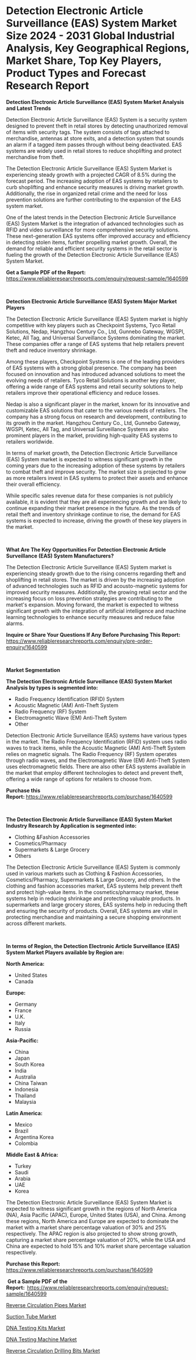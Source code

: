 <p><h1>Detection Electronic Article Surveillance (EAS) System Market Size 2024 - 2031 Global Industrial Analysis, Key Geographical Regions, Market Share, Top Key Players, Product Types and Forecast Research Report</h1></p><p><strong>Detection Electronic Article Surveillance (EAS) System Market Analysis and Latest Trends</strong></p>
<p><p>Detection Electronic Article Surveillance (EAS) System is a security system designed to prevent theft in retail stores by detecting unauthorized removal of items with security tags. The system consists of tags attached to merchandise, antennas at store exits, and a detection system that sounds an alarm if a tagged item passes through without being deactivated. EAS systems are widely used in retail stores to reduce shoplifting and protect merchandise from theft.</p><p>The Detection Electronic Article Surveillance (EAS) System Market is experiencing steady growth with a projected CAGR of 8.5% during the forecast period. The increasing adoption of EAS systems by retailers to curb shoplifting and enhance security measures is driving market growth. Additionally, the rise in organized retail crime and the need for loss prevention solutions are further contributing to the expansion of the EAS system market.</p><p>One of the latest trends in the Detection Electronic Article Surveillance (EAS) System Market is the integration of advanced technologies such as RFID and video surveillance for more comprehensive security solutions. These next-generation EAS systems offer improved accuracy and efficiency in detecting stolen items, further propelling market growth. Overall, the demand for reliable and efficient security systems in the retail sector is fueling the growth of the Detection Electronic Article Surveillance (EAS) System Market.</p></p>
<p><strong>Get a Sample PDF of the Report:&nbsp;</strong> <a href="https://www.reliableresearchreports.com/enquiry/request-sample/1640599">https://www.reliableresearchreports.com/enquiry/request-sample/1640599</a></p>
<p>&nbsp;</p>
<p><strong>Detection Electronic Article Surveillance (EAS) System Major Market Players</strong></p>
<p><p>The Detection Electronic Article Surveillance (EAS) System market is highly competitive with key players such as Checkpoint Systems, Tyco Retail Solutions, Nedap, Hangzhou Century Co., Ltd, Gunnebo Gateway, WGSPI, Ketec, All Tag, and Universal Surveillance Systems dominating the market. These companies offer a range of EAS systems that help retailers prevent theft and reduce inventory shrinkage.</p><p>Among these players, Checkpoint Systems is one of the leading providers of EAS systems with a strong global presence. The company has been focused on innovation and has introduced advanced solutions to meet the evolving needs of retailers. Tyco Retail Solutions is another key player, offering a wide range of EAS systems and retail security solutions to help retailers improve their operational efficiency and reduce losses.</p><p>Nedap is also a significant player in the market, known for its innovative and customizable EAS solutions that cater to the various needs of retailers. The company has a strong focus on research and development, contributing to its growth in the market. Hangzhou Century Co., Ltd, Gunnebo Gateway, WGSPI, Ketec, All Tag, and Universal Surveillance Systems are also prominent players in the market, providing high-quality EAS systems to retailers worldwide.</p><p>In terms of market growth, the Detection Electronic Article Surveillance (EAS) System market is expected to witness significant growth in the coming years due to the increasing adoption of these systems by retailers to combat theft and improve security. The market size is projected to grow as more retailers invest in EAS systems to protect their assets and enhance their overall efficiency.</p><p>While specific sales revenue data for these companies is not publicly available, it is evident that they are all experiencing growth and are likely to continue expanding their market presence in the future. As the trends of retail theft and inventory shrinkage continue to rise, the demand for EAS systems is expected to increase, driving the growth of these key players in the market.</p></p>
<p>&nbsp;</p>
<p><strong>What Are The Key Opportunities For Detection Electronic Article Surveillance (EAS) System Manufacturers?</strong></p>
<p><p>The Detection Electronic Article Surveillance (EAS) System market is experiencing steady growth due to the rising concerns regarding theft and shoplifting in retail stores. The market is driven by the increasing adoption of advanced technologies such as RFID and acousto-magnetic systems for improved security measures. Additionally, the growing retail sector and the increasing focus on loss prevention strategies are contributing to the market's expansion. Moving forward, the market is expected to witness significant growth with the integration of artificial intelligence and machine learning technologies to enhance security measures and reduce false alarms.</p></p>
<p><strong>Inquire or Share Your Questions If Any Before Purchasing This Report:</strong> <a href="https://www.reliableresearchreports.com/enquiry/pre-order-enquiry/1640599">https://www.reliableresearchreports.com/enquiry/pre-order-enquiry/1640599</a></p>
<p>&nbsp;</p>
<p><strong>Market Segmentation</strong></p>
<p><strong>The Detection Electronic Article Surveillance (EAS) System Market Analysis by types is segmented into:</strong></p>
<p><ul><li>Radio Frequency Identification (RFID) System</li><li>Acoustic Magnetic (AM) Anti-Theft System</li><li>Radio Frequency (RF) System</li><li>Electromagnetic Wave (EM) Anti-Theft System</li><li>Other</li></ul></p>
<p><p>Detection Electronic Article Surveillance (EAS) systems have various types in the market. The Radio Frequency Identification (RFID) system uses radio waves to track items, while the Acoustic Magnetic (AM) Anti-Theft System relies on magnetic signals. The Radio Frequency (RF) System operates through radio waves, and the Electromagnetic Wave (EM) Anti-Theft System uses electromagnetic fields. There are also other EAS systems available in the market that employ different technologies to detect and prevent theft, offering a wide range of options for retailers to choose from.</p></p>
<p><strong>Purchase this Report:&nbsp;</strong><a href="https://www.reliableresearchreports.com/purchase/1640599">https://www.reliableresearchreports.com/purchase/1640599</a></p>
<p>&nbsp;</p>
<p><strong>The Detection Electronic Article Surveillance (EAS) System Market Industry Research by Application is segmented into:</strong></p>
<p><ul><li>Clothing &Fashion Accessories</li><li>Cosmetics/Pharmacy</li><li>Supermarkets & Large Grocery</li><li>Others</li></ul></p>
<p><p>The Detection Electronic Article Surveillance (EAS) System is commonly used in various markets such as Clothing & Fashion Accessories, Cosmetics/Pharmacy, Supermarkets & Large Grocery, and others. In the clothing and fashion accessories market, EAS systems help prevent theft and protect high-value items. In the cosmetics/pharmacy market, these systems help in reducing shrinkage and protecting valuable products. In supermarkets and large grocery stores, EAS systems help in reducing theft and ensuring the security of products. Overall, EAS systems are vital in protecting merchandise and maintaining a secure shopping environment across different markets.</p></p>
<p>&nbsp;</p>
<p><strong>In terms of Region, the Detection Electronic Article Surveillance (EAS) System Market Players available by Region are:</strong></p>
<p>
    <p> <strong> North America: </strong>
        <ul>
            <li>United States</li>
            <li>Canada</li>
        </ul>
        </p> 
    <p> <strong> Europe: </strong>
        <ul>
            <li>Germany</li>
            <li>France</li>
            <li>U.K.</li>
            <li>Italy</li>
            <li>Russia</li>
        </ul>
        </p> 
    <p> <strong> Asia-Pacific: </strong>
        <ul>
            <li>China</li>
            <li>Japan</li>
            <li>South Korea</li>
            <li>India</li>
            <li>Australia</li>
            <li>China Taiwan</li>
            <li>Indonesia</li>
            <li>Thailand</li>
            <li>Malaysia</li>
        </ul>
        </p> 
    <p> <strong> Latin America: </strong>
        <ul>
            <li>Mexico</li>
            <li>Brazil</li>
            <li>Argentina Korea</li>
            <li>Colombia</li>
        </ul>
        </p> 
    <p> <strong> Middle East & Africa: </strong>
        <ul>
            <li>Turkey</li>
            <li>Saudi</li>
            <li>Arabia</li>
            <li>UAE</li>
            <li>Korea</li>
        </ul>
    </p>
    </p>
<p><p>The Detection Electronic Article Surveillance (EAS) System Market is expected to witness significant growth in the regions of North America (NA), Asia Pacific (APAC), Europe, United States (USA), and China. Among these regions, North America and Europe are expected to dominate the market with a market share percentage valuation of 30% and 25% respectively. The APAC region is also projected to show strong growth, capturing a market share percentage valuation of 20%, while the USA and China are expected to hold 15% and 10% market share percentage valuation respectively.</p></p>
<p><strong>Purchase this Report: </strong><a href="https://www.reliableresearchreports.com/purchase/1640599">https://www.reliableresearchreports.com/purchase/1640599</a></p>
<p>&nbsp;<strong>Get a Sample PDF of the Report:&nbsp;&nbsp;</strong><a href="https://www.reliableresearchreports.com/enquiry/request-sample/1640599">https://www.reliableresearchreports.com/enquiry/request-sample/1640599</a></p>
<p><strong></strong></p>
<p><p><a href="https://github.com/fiixsa/Market-Research-Report-List-1/blob/main/reverse-circulation-pipes-market.md">Reverse Circulation Pipes Market</a></p><p><a href="https://medium.com/@juansmith1961/suction-tube-market-trends-forecast-and-competitive-analysis-to-2031-22c246c2715f">Suction Tube Market</a></p><p><a href="https://medium.com/@sarademiri71/dna-testing-kits-market-size-and-market-trends-complete-industry-overview-2024-to-2031-6cd03c104614">DNA Testing Kits Market</a></p><p><a href="https://medium.com/@sarademiri71/decoding-dna-testing-machine-market-metrics-market-share-trends-and-growth-patterns-96a1306159fc">DNA Testing Machine Market</a></p><p><a href="https://github.com/cecuraprangm/Market-Research-Report-List-1/blob/main/reverse-circulation-drilling-bits-market.md">Reverse Circulation Drilling Bits Market</a></p></p>